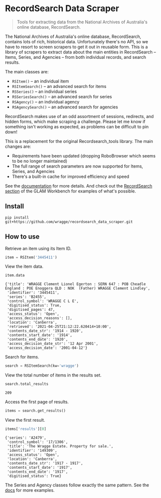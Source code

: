# RecordSearch Data Scraper
> Tools for extracting data from the National Archives of Australia's online database, RecordSearch.


The National Archives of Australia's online database, RecordSearch, contains lots of rich, historical data. Unfortunately there's no API, so we have to resort to screen scrapers to get it out in reusable form. This is a library of scrapers to extract data about the main entities in RecordSearch – Items, Series, and Agencies – from both individual records, and search results.

The main classes are:

* `RSItem()` – an individual item
* `RSItemSearch()` – an advanced search for items
* `RSSeries()` – an individual series
* `RSSeriesSearch()` – an advanced search for series
* `RSAgency()` – an individual agency
* `RSAgencySearch()` – an advanced search for agencies

RecordSearch makes use of an odd assortment of sessions, redirects, and hidden forms, which make scraping a challenge. Please let me know if something isn't working as expected, as problems can be difficult to pin down!

This is a replacement for the original Recordsearch_tools library. The main changes are:

* Requirements have been updated (dropping RoboBrowser which seems to be no longer maintained)
* The full range of search parameters are now supported for Items, Series, and Agencies
* There's a built-in cache for improved efficiency and speed

See the [documentation](https://wragge.github.io/recordsearch_data_scraper/) for more details. And check out the [RecordSearch section](https://glam-workbench.net/recordsearch/) of the GLAM Workbench for examples of what's possible.

## Install

`pip install git+https://github.com/wragge/recordsearch_data_scraper.git`

## How to use

Retrieve an item using its Item ID.

```python
item = RSItem('3445411')
```

View the item data.

```python
item.data
```




    {'title': 'WRAGGE Clement Lionel Egerton : SERN 647 : POB Cheadle England : POE Enoggera QLD : NOK  (Father) WRAGGE Clement Lindley',
     'identifier': '3445411',
     'series': 'B2455',
     'control_symbol': 'WRAGGE C L E',
     'digitised_status': True,
     'digitised_pages': 47,
     'access_status': 'Open',
     'access_decision_reasons': [],
     'location': 'Canberra',
     'retrieved': '2021-04-25T21:12:22.620414+10:00',
     'contents_date_str': '1914 - 1920',
     'contents_start_date': '1914',
     'contents_end_date': '1920',
     'access_decision_date_str': '12 Apr 2001',
     'access_decision_date': '2001-04-12'}



Search for items.

```python
search = RSItemSearch(kw='wragge')
```

View the total number of items in the results set.

```python
search.total_results
```




    209



Access the first page of results.

```python
items = search.get_results()
```

View the first result.

```python
items['results'][0]
```




    {'series': 'A2479',
     'control_symbol': '17/1306',
     'title': 'The Wragge Estate. Property for sale.',
     'identifier': '149309',
     'access_status': 'Open',
     'location': 'Canberra',
     'contents_date_str': '1917 - 1917',
     'contents_start_date': '1917',
     'contents_end_date': '1917',
     'digitised_status': True}



The Series and Agency classes follow exactly the same pattern. See the [docs](https://wragge.github.io/recordsearch_data_scraper/) for more examples.
